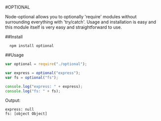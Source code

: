 #OPTIONAL

Node-optional allows you to optionally 'require' modules without surrounding everything with 'try/catch'.  Usage and installation is easy and this module itself is very easy and straightforward to use.

##Install

```
  npm install optional
```

##Usage

```javascript
var optional = require("./optional");

var express = optional("express");
var fs = optional("fs");

console.log("express: " + express);
console.log("fs: " + fs);
```

Output:
```
express: null
fs: [object Object]
```
